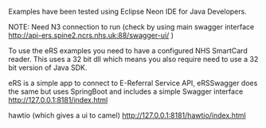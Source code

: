 Examples have been tested using Eclipse Neon IDE for Java Developers.

NOTE: Need N3 connection to run (check by using main swagger interface http://api-ers.spine2.ncrs.nhs.uk:88/swagger-ui/ )

To use the eRS examples you need to have a configured NHS SmartCard reader. This uses a 32 bit dll which means you also require  need to use a 32 bit version of Java SDK. 

eRS is a simple app to connect to E-Referral Service API, eRSSwagger does the same but uses SpringBoot and includes a simple Swagger interface http://127.0.0.1:8181/index.html

hawtio (which gives a ui to camel) http://127.0.0.1:8181/hawtio/index.html